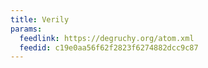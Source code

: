 ```yaml
---
title: Verily
params:
  feedlink: https://degruchy.org/atom.xml
  feedid: c19e0aa56f62f2823f6274882dcc9c87
---
```

